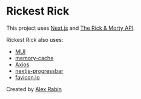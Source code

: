 # Rickest Rick
This project uses [Next.js](https://nextjs.org/) and [The Rick & Morty API](https://rickandmortyapi.com/).

Rickest Rick also uses:
* [MUI](https://mui.com/)
* [memory-cache](https://www.npmjs.com/package/memory-cache)
* [Axios](https://axios-http.com/docs/intro)
* [nextjs-progressbar](https://www.npmjs.com/package/nextjs-progressbar)
* [favicon.io](https://favicon.io)

 Created by [Alex Rabin](https://alexrabin.com)